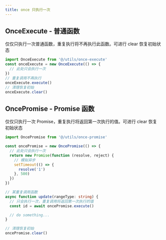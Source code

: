 ```yaml
---
title: once 只执行一次
---
```


## OnceExecute - 普通函数

仅仅只执行一次普通函数，重复执行将不再执行此函数。可进行 clear 恢复初始状态

```ts
import OnceExecute from '@/utils/once-execute'
const onceExecute = new OnceExecute(() => {
  // 此处只会执行一次
})
// 重复调用不再执行
onceExecute.execute()
// 清理恢复初始
onceExecute.clear()
```

## OncePromise - Promise 函数

仅仅只执行一次 Promise，重复执行将返回第一次执行的值。可进行 clear 恢复初始状态

```ts
import OncePromise from '@/utils/once-promise'

const oncePromise = new OncePromise(() => {
  // 此处只会执行一次
  return new Promise(function (resolve, reject) {
    // 模拟异步
    setTimeout(() => {
      resolve('1')
    }, 500)
  })
})

// 某重复调用函数
async function update(rangeType: string) {
  // 只会执行一次，重复调用将返回第一次执行的值
  const id = await oncePromise.execute()

  // do something...
}

// 清理恢复初始
oncePromise.clear()
```

<!-- ```ts {1,21,27}
import OncePromise from '@/utils/once-promise'

// 模拟异步返回
function fetchId() {
  return new Promise(function (resolve, reject) {
    setTimeout(() => {
      resolve('1')
    }, 500)
  })
}
// 获取某远程数据
async function fetchList(id: string, rangeType: string) {}

const oncePromise = new OncePromise(() => {
  return fetchId()
})

// 某重复调用函数
async function update(rangeType: string) {
  // 重复调用不再执行，并返回第一次执行的值
  const id = await oncePromise.execute()

  fetchList(id, rangeType)
}

function clear() {
  oncePromise.clear()
}
``` -->
